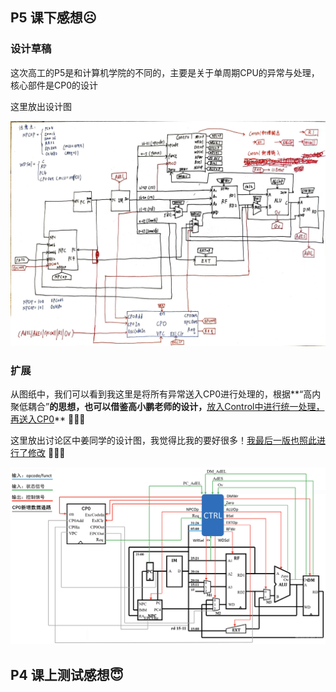 ## P5 课下感想☹️

### 设计草稿

这次高工的P5是和计算机学院的不同的，主要是关于单周期CPU的异常与处理，核心部件是CP0的设计

这里放出设计图

![](1.jpg)

### 扩展

从图纸中，我们可以看到我这里是将所有异常送入CP0进行处理的，根据**“高内聚低耦合”**的思想，也可以借鉴高小鹏老师的设计，**<u>放入Control中进行统一处理，再送入CP0</u>** 🥰🥰🥰

这里放出讨论区中姜同学的设计图，我觉得比我的要好很多！<u>我最后一版也照此进行了修改</u> 🫡🫡🫡

![](2.png)

## P4 课上测试感想😇